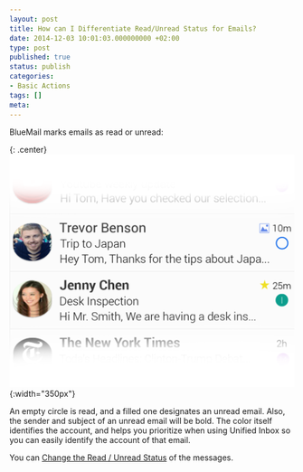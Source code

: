 ```yaml
---
layout: post
title: How can I Differentiate Read/Unread Status for Emails?
date: 2014-12-03 10:01:03.000000000 +02:00
type: post
published: true
status: publish
categories:
- Basic Actions
tags: []
meta:
---
```


BlueMail marks emails as read or unread:

{: .center}
![BlueMail Read Unread](/assets/ReadUnread-1024x839.png){:width="350px"}

An empty circle is read, and a filled one designates an unread email. Also, the sender and subject of an unread email will be bold. The color itself identifies the account, and helps you prioritize when using Unified Inbox so you can easily identify the account of that email.

You can [Change the Read / Unread Status](/mark-an-email-as-read/) of the messages.